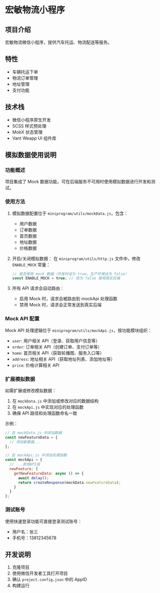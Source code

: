 # 宏敏物流小程序

## 项目介绍
宏敏物流微信小程序，提供汽车托运、物流配送等服务。

## 特性
- 车辆托运下单
- 物流订单管理
- 地址管理
- 支付功能

## 技术栈
- 微信小程序原生开发
- SCSS 样式预处理
- MobX 状态管理
- Vant Weapp UI 组件库

## 模拟数据使用说明

### 功能概述
项目集成了 Mock 数据功能，可在后端服务不可用时使用模拟数据进行开发和测试。

### 使用方法

1. 模拟数据配置位于 `miniprogram/utils/mockData.js`，包含：
   - 用户数据
   - 订单数据
   - 首页数据
   - 地址数据
   - 价格数据

2. 开启/关闭模拟数据：
   在 `miniprogram/utils/http.js` 文件中，修改 `ENABLE_MOCK` 常量：
   ```js
   // 是否使用 mock 数据（开发时设为 true，生产环境设为 false）
   const ENABLE_MOCK = true; // 改为 false 使用真实后端
   ```

3. 所有 API 请求会自动路由：
   - 启用 Mock 时，请求会被路由到 mockApi 处理函数
   - 禁用 Mock 时，请求会正常发送到真实后端

### Mock API 配置

Mock API 处理逻辑位于 `miniprogram/utils/mockApi.js`，按功能模块组织：

- `user`: 用户相关 API（登录、获取用户信息等）
- `order`: 订单相关 API（创建订单、支付订单等）
- `home`: 首页相关 API（获取轮播图、服务入口等）
- `address`: 地址相关 API（获取地址列表、添加地址等）
- `price`: 价格计算相关 API

### 扩展模拟数据

如需扩展或修改模拟数据：

1. 在 `mockData.js` 中添加或修改对应的数据结构
2. 在 `mockApi.js` 中实现对应的处理函数
3. 确保 API 路径和处理函数命名一致

示例：
```js
// 在 mockData.js 中添加数据
const newFeatureData = {
  // 添加新数据...
};

// 在 mockApi.js 中添加处理函数
const mockApi = {
  // ...其他API组
  newFeature: {
    getNewFeatureData: async () => {
      await delay();
      return createResponse(mockData.newFeatureData);
    }
  }
};
```

### 测试账号

使用快速登录功能可直接登录测试账号：
- 用户名：张三
- 手机号：13812345678

## 开发说明

1. 克隆项目
2. 使用微信开发者工具打开项目
3. 确认 `project.config.json` 中的 AppID
4. 构建运行 